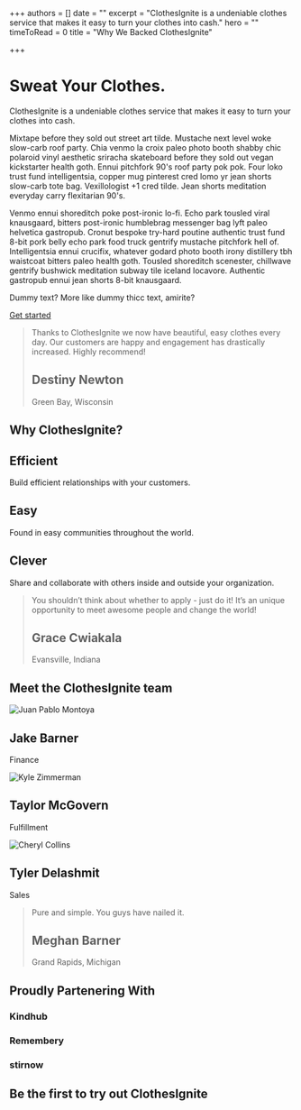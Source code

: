 +++
authors = []
date = ""
excerpt = "ClothesIgnite is a undeniable clothes service that makes it easy to turn your clothes into cash."
hero = ""
timeToRead = 0
title = "Why We Backed ClothesIgnite"

+++
# Sweat Your Clothes.

ClothesIgnite is a undeniable clothes service that makes it easy to turn your clothes into cash.

Mixtape before they sold out street art tilde. Mustache next level woke slow-carb roof party. Chia venmo la croix paleo photo booth shabby chic polaroid vinyl aesthetic sriracha skateboard before they sold out vegan kickstarter health goth. Ennui pitchfork 90's roof party pok pok. Four loko trust fund intelligentsia, copper mug pinterest cred lomo yr jean shorts slow-carb tote bag. Vexillologist +1 cred tilde. Jean shorts meditation everyday carry flexitarian 90's.

Venmo ennui shoreditch poke post-ironic lo-fi. Echo park tousled viral knausgaard, bitters post-ironic humblebrag messenger bag lyft paleo helvetica gastropub. Cronut bespoke try-hard poutine authentic trust fund 8-bit pork belly echo park food truck gentrify mustache pitchfork hell of. Intelligentsia ennui crucifix, whatever godard photo booth irony distillery tbh waistcoat bitters paleo health goth. Tousled shoreditch scenester, chillwave gentrify bushwick meditation subway tile iceland locavore. Authentic gastropub ennui jean shorts 8-bit knausgaard.

Dummy text? More like dummy thicc text, amirite?

[Get started](http://tiffzhang.com/startup/index.html)

> Thanks to ClothesIgnite we now have beautiful, easy clothes every day. Our customers are happy and engagement has drastically increased. Highly recommend!
>
> ## Destiny Newton  
> Green Bay, Wisconsin

## Why ClothesIgnite?

## Efficient

Build efficient relationships with your customers.

## Easy

Found in easy communities throughout the world.

## Clever

Share and collaborate with others inside and outside your organization.

> You shouldn’t think about whether to apply - just do it! It’s an unique opportunity to meet awesome people and change the world!
>
> ## Grace Cwiakala  
> Evansville, Indiana

## Meet the ClothesIgnite team

![Juan Pablo Montoya](http://tiffzhang.com/startup/img/team/m/3.jpg)

## Jake Barner

Finance

![Kyle Zimmerman](http://tiffzhang.com/startup/img/team/f/25.jpg)

## Taylor McGovern

Fulfillment

![Cheryl Collins](http://tiffzhang.com/startup/img/team/m/24.jpg)

## Tyler Delashmit

Sales

> Pure and simple. You guys have nailed it.
>
> ## Meghan Barner  
> Grand Rapids, Michigan

## Proudly Partenering With

### Kindhub

### Remembery

### stirnow

## Be the first to try out ClothesIgnite